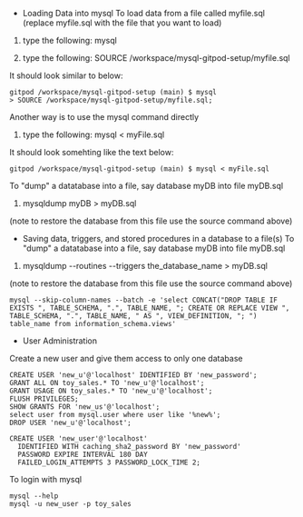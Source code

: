  * Loading Data into mysql
To load data from a file called myfile.sql (replace myfile.sql with the file that you want to load)

1. type the following: mysql

2.  type the following: SOURCE /workspace/mysql-gitpod-setup/myfile.sql

It should look similar to below:

```
gitpod /workspace/mysql-gitpod-setup (main) $ mysql
> SOURCE /workspace/mysql-gitpod-setup/myfile.sql;
```

Another way is to use the mysql command directly 

1. type the following: mysql < myFile.sql

It should look somehting like the text below:

```
gitpod /workspace/mysql-gitpod-setup (main) $ mysql < myFile.sql
```


 To "dump" a datatabase into a file, say database myDB into file myDB.sql

 1. mysqldump myDB > myDB.sql

 (note to restore the database from this file use the source command above)


 * Saving data, triggers, and stored procedures in a database to a file(s)
 To "dump" a datatabase into a file, say database myDB into file myDB.sql

 1. mysqldump --routines --triggers the_database_name > myDB.sql

 (note to restore the database from this file use the source command above)

```
mysql --skip-column-names --batch -e 'select CONCAT("DROP TABLE IF EXISTS ", TABLE_SCHEMA, ".", TABLE_NAME, "; CREATE OR REPLACE VIEW ", TABLE_SCHEMA, ".", TABLE_NAME, " AS ", VIEW_DEFINITION, "; ") table_name from information_schema.views'
```


 * User Administration
 
 Create a new user and give them access to only one database

```
CREATE USER 'new_u'@'localhost' IDENTIFIED BY 'new_password';
GRANT ALL ON toy_sales.* TO 'new_u'@'localhost';
GRANT USAGE ON toy_sales.* TO 'new_u'@'localhost';
FLUSH PRIVILEGES;
SHOW GRANTS FOR 'new_us'@'localhost';
select user from mysql.user where user like '%new%';
DROP USER 'new_u'@'localhost';

CREATE USER 'new_user'@'localhost'
  IDENTIFIED WITH caching_sha2_password BY 'new_password'
  PASSWORD EXPIRE INTERVAL 180 DAY
  FAILED_LOGIN_ATTEMPTS 3 PASSWORD_LOCK_TIME 2;
```

 To login with mysql

 ```
 mysql --help
 mysql -u new_user -p toy_sales
 ```
